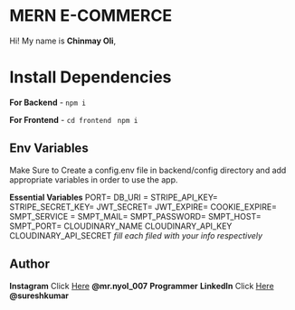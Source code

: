 # MERN E-COMMERCE 

Hi! My name is **Chinmay Oli**,  

 

# Install Dependencies

**For Backend** - `npm i`

**For Frontend** - `cd frontend` ` npm i`

## Env Variables

Make Sure to Create a config.env file in backend/config directory and add appropriate variables in order to use the app.

**Essential Variables**
PORT=
DB_URI =
STRIPE_API_KEY=
STRIPE_SECRET_KEY=
JWT_SECRET=
JWT_EXPIRE=
COOKIE_EXPIRE=
SMPT_SERVICE =
SMPT_MAIL=
SMPT_PASSWORD=
SMPT_HOST=
SMPT_PORT=
CLOUDINARY_NAME
CLOUDINARY_API_KEY
CLOUDINARY_API_SECRET
_fill each filed with your info respectively_

## Author

**Instagram** Click [Here](https://www.instagram.com/mr.nyol_007) **@mr.nyol_007**
 **Programmer**
**LinkedIn** Click [Here](https://in.linkedin.com/in/suresh-kumar-337372270) **@sureshkumar**
 
